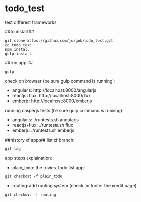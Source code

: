 todo_test
=========

test different frameworks

##to install:##
```
git clone https://github.com/jurgob/todo_test.git
cd todo_test
npm install
gulp install
```
##run app:##
```
gulp
```

check on browser (be sure gulp command is running):
- angularjs: http://localhost:8000/angularjs
- reactjs+flux: http://localhost:8000/flux
- emberjs: http://localhost:8000/emberjs

running casperjs tests (be sure gulp command is running):
- angularjs: ./runtests.sh angularjs
- reactjs+flux: ./runtests.sh flux
- emberjs: ./runtests.sh emberjs




##history of app:##
list of branch:
```
git tag
```
app steps explaination:

- plain_todo: the triviest todo list app:
```
git checkout -f plain_todo
```

- routing: add routing system (check on footer the credit page)
```
git checkout -f routing
```


 




